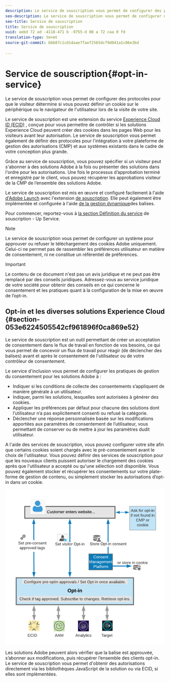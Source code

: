 ```yaml
---
description: Le service de souscription vous permet de configurer des protocoles pour que le visiteur détermine si vous pouvez définir un cookie sur le périphérique ou le navigateur de l'utilisateur lors de la visite de votre site.
seo-description: Le service de souscription vous permet de configurer des protocoles pour que le visiteur détermine si vous pouvez définir un cookie sur le périphérique ou le navigateur de l'utilisateur lors de la visite de votre site.
seo-title: Service de souscription
title: Service de souscription
uuid: aebd 72 ad -4118-471 b -9755-d 08 a 72 caa 0 fd
translation-type: tm+mt
source-git-commit: bb687c1cd14aae7faef2565dcf9d041a1c06e3bd

---
```



# Service de souscription{#opt-in-service}

Le service de souscription vous permet de configurer des protocoles pour que le visiteur détermine si vous pouvez définir un cookie sur le périphérique ou le navigateur de l&#39;utilisateur lors de la visite de votre site.

Le service de souscription est une extension du service [Experience Cloud ID (ECID)](https://marketing.adobe.com/resources/help/en_US/mcvid/) , conçue pour vous permettre de contrôler si les solutions Experience Cloud peuvent créer des cookies dans les pages Web pour les visiteurs avant leur autorisation. Le service de souscription vous permet également de définir des protocoles pour l&#39;intégration à votre plateforme de gestion des autorisations (CMP) et aux systèmes existants dans le cadre de votre conception plus grande.

Grâce au service de souscription, vous pouvez spécifier si un visiteur peut s&#39;abonner à des solutions Adobe à la fois ou présenter des solutions dans l&#39;ordre pour les autorisations. Une fois le processus d’approbation terminé et enregistré par le client, vous pouvez récupérer les approbations visiteur de la CMP de l’ensemble des solutions Adobe.

Le service de souscription est mis en œuvre et configuré facilement à l&#39;aide [d&#39;Adobe Launch](https://docs.adobelaunch.com/) avec l&#39;extension [de souscription](../../mcvid-implementation-guides/opt-in-service/launch.md). Elle peut également être implémentée et configurée à l&#39;aide [de la gestion dynamique](../../mcvid-implementation-guides/opt-in-service/optin-dtm.md)des balises.

Pour commencer, reportez-vous à [la section Définition du service](../../mcvid-implementation-guides/opt-in-service/getting-started.md) de souscription - Up Service.

>[!NOTE]
>
>Le service de souscription vous permet de configurer un système pour approuver ou refuser le téléchargement des cookies Adobe uniquement. Celui-ci ne perrmet pas de rassembler les préférences utilisateur en matière de consentement, ni ne constitue un référentiel de préférences.

>[!IMPORTANT]
>
>Le contenu de ce document n&#39;est pas un avis juridique et ne peut pas être remplacé par des conseils juridiques. Adressez-vous au service juridique de votre société pour obtenir des conseils en ce qui concerne le consentement et les pratiques quant à la configuration de la mise en œuvre de l’opt-in.

## Opt-in et les diverses solutions Experience Cloud {#section-053e6224505542cf961896f0ca869e52}

Le service de souscription est un outil permettant de créer un acceptation de consentement dans le flux de travail en fonction de vos besoins, ce qui vous permet de concevoir un flux de travail pour réagir (de déclencher des balises) avant et après le consentement de l&#39;utilisateur ou de votre contrôleur de consentement.

Le service d&#39;inclusion vous permet de configurer les pratiques de gestion du consentement pour les solutions Adobe à :

* Indiquer si les conditions de collecte des consentements s’appliquent de manière générale à un utilisateur.
* Indiquer, parmi les solutions, lesquelles sont autorisées à générer des cookies.
* Appliquer les préférences par défaut pour chacune des solutions dont l’utilisateur n’a pas explicitement consenti ou refusé la catégorie.
* Déclencher une réponse personnalisée basée sur les modifications apportées aux paramètres de consentement de l’utilisateur, vous permettant de conserver ou de mettre à jour les paramètres dudit utilisateur.

A l&#39;aide des services de souscription, vous pouvez configurer votre site afin que certains cookies soient chargés avec le pré-consentement avant le choix de l&#39;utilisateur. Vous pouvez définir des services de souscription pour que les nouveaux clients puissent autoriser le chargement des cookies après que l&#39;utilisateur a accepté ou qu&#39;une sélection soit disponible. Vous pouvez également stocker et récupérer les consentements sur votre plate-forme de gestion de contenu, ou simplement stocker les autorisations d’opt-in dans un cookie.

![](assets/Opt-in-approval.png)

Les solutions Adobe peuvent alors vérifier que la balise est approuvée, s’abonner aux modifications, puis récupérer l’ensemble des clients opt-in. Le service de souscription vous permet d&#39;obtenir des autorisations directement via les bibliothèques JavaScript de la solution ou via ECID, si elles sont implémentées.
